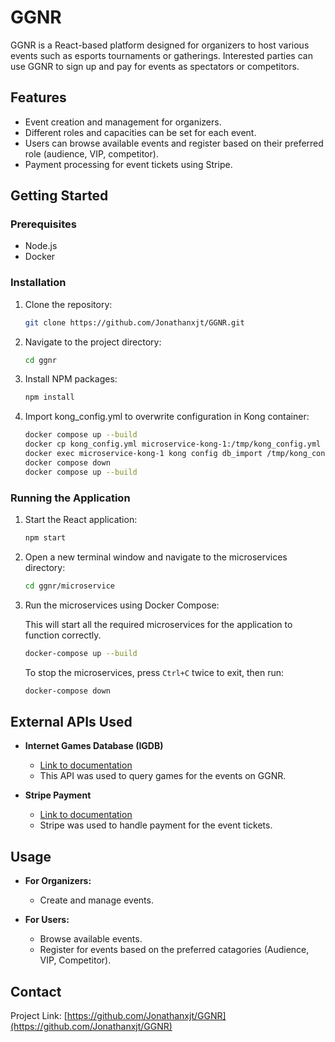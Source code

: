 # GGNR

GGNR is a React-based platform designed for organizers to host various events such as esports tournaments or gatherings. Interested parties can use GGNR to sign up and pay for events as spectators or competitors.

## Features

- Event creation and management for organizers.
- Different roles and capacities can be set for each event.
- Users can browse available events and register based on their preferred role (audience, VIP, competitor).
- Payment processing for event tickets using Stripe.

## Getting Started

### Prerequisites

- Node.js
- Docker

### Installation

1. Clone the repository:

   ```sh
   git clone https://github.com/Jonathanxjt/GGNR.git
   ```

2. Navigate to the project directory:

   ```sh
   cd ggnr
   ```

3. Install NPM packages:

   ```sh
   npm install
   ```

4. Import kong_config.yml to overwrite configuration in Kong container:

   ```sh
   docker compose up --build
   docker cp kong_config.yml microservice-kong-1:/tmp/kong_config.yml
   docker exec microservice-kong-1 kong config db_import /tmp/kong_config.yml
   docker compose down
   docker compose up --build
   ```

### Running the Application

1. Start the React application:

   ```sh
   npm start
   ```

2. Open a new terminal window and navigate to the microservices directory:

   ```sh
   cd ggnr/microservice
   ```

3. Run the microservices using Docker Compose:

   This will start all the required microservices for the application to function correctly.

   ```sh
   docker-compose up --build
   ```

   

   To stop the microservices, press `Ctrl+C` twice to exit, then run:

   ```sh
   docker-compose down
   ```


## External APIs Used

- **Internet Games Database (IGDB)**
  - [Link to documentation](https://api-docs.igdb.com/#getting-started)
  - This API was used to query games for the events on GGNR.

- **Stripe Payment**
  - [Link to documentation](https://stripe.com/docs)
  - Stripe was used to handle payment for the event tickets.

## Usage

- **For Organizers:**
  - Create and manage events.

- **For Users:**
  - Browse available events.
  - Register for events based on the preferred catagories (Audience, VIP, Competitor).

## Contact

Project Link: [https://github.com/Jonathanxjt/GGNR](https://github.com/Jonathanxjt/GGNR)
